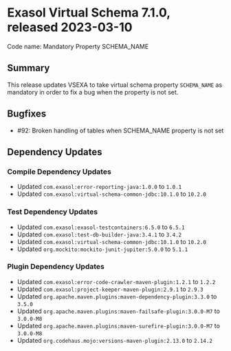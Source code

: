 # Exasol Virtual Schema 7.1.0, released 2023-03-10

Code name: Mandatory Property SCHEMA_NAME

## Summary

This release updates VSEXA to take virtual schema property `SCHEMA_NAME` as mandatory in order to fix a bug when the property is not set.

## Bugfixes

* #92: Broken handling of tables when SCHEMA_NAME property is not set

## Dependency Updates

### Compile Dependency Updates

* Updated `com.exasol:error-reporting-java:1.0.0` to `1.0.1`
* Updated `com.exasol:virtual-schema-common-jdbc:10.1.0` to `10.2.0`

### Test Dependency Updates

* Updated `com.exasol:exasol-testcontainers:6.5.0` to `6.5.1`
* Updated `com.exasol:test-db-builder-java:3.4.1` to `3.4.2`
* Updated `com.exasol:virtual-schema-common-jdbc:10.1.0` to `10.2.0`
* Updated `org.mockito:mockito-junit-jupiter:5.0.0` to `5.1.1`

### Plugin Dependency Updates

* Updated `com.exasol:error-code-crawler-maven-plugin:1.2.1` to `1.2.2`
* Updated `com.exasol:project-keeper-maven-plugin:2.9.1` to `2.9.3`
* Updated `org.apache.maven.plugins:maven-dependency-plugin:3.3.0` to `3.5.0`
* Updated `org.apache.maven.plugins:maven-failsafe-plugin:3.0.0-M7` to `3.0.0-M8`
* Updated `org.apache.maven.plugins:maven-surefire-plugin:3.0.0-M7` to `3.0.0-M8`
* Updated `org.codehaus.mojo:versions-maven-plugin:2.13.0` to `2.14.2`
